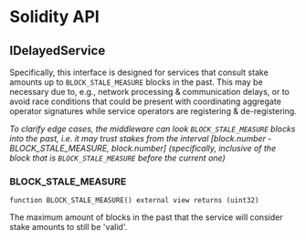 # Solidity API

## IDelayedService

Specifically, this interface is designed for services that consult stake amounts up to `BLOCK_STALE_MEASURE`
blocks in the past. This may be necessary due to, e.g., network processing & communication delays, or to avoid race conditions
that could be present with coordinating aggregate operator signatures while service operators are registering & de-registering.

_To clarify edge cases, the middleware can look `BLOCK_STALE_MEASURE` blocks into the past, i.e. it may trust stakes from the interval
[block.number - BLOCK_STALE_MEASURE, block.number] (specifically, *inclusive* of the block that is `BLOCK_STALE_MEASURE` before the current one)_

### BLOCK_STALE_MEASURE

```solidity
function BLOCK_STALE_MEASURE() external view returns (uint32)
```

The maximum amount of blocks in the past that the service will consider stake amounts to still be 'valid'.

